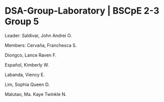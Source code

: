 # DSA-Group-Laboratory | BSCpE 2-3 Group 5

Leader: Saldivar, John Andrei O.

Members:
  Cervaña, Franchesca S.
  
  Diongco, Lance Raven F.
  
  Español, Kimberly W.
  
  Labanda, Viency E. 
  
  Lim, Sophia Queen D.
  
  Malutao, Ma. Kaye Twinkle N.
